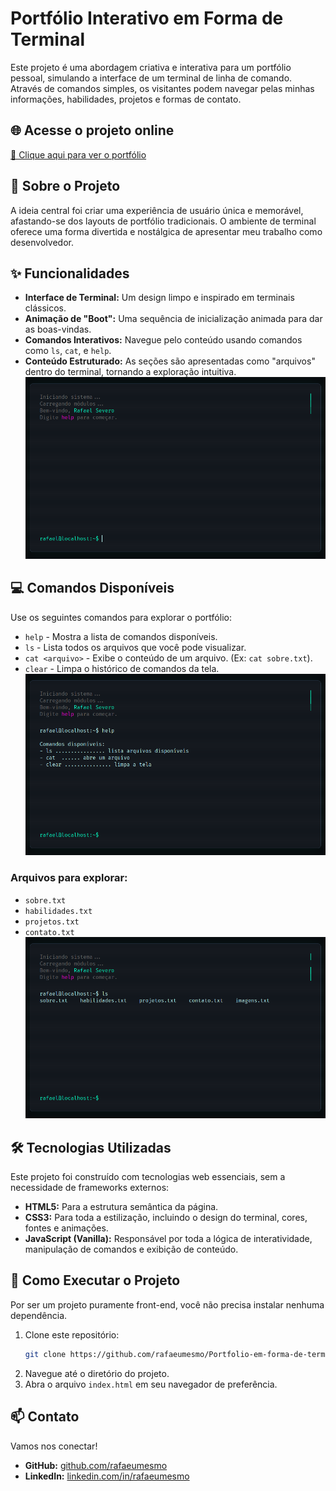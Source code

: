 # Portfólio Interativo em Forma de Terminal

Este projeto é uma abordagem criativa e interativa para um portfólio pessoal, simulando a interface de um terminal de linha de comando. Através de comandos simples, os visitantes podem navegar pelas minhas informações, habilidades, projetos e formas de contato.

## 🌐 Acesse o projeto online
[🔗 Clique aqui para ver o portfólio](https://portfolio-em-forma-de-terminal.vercel.app/)

## 🚀 Sobre o Projeto

A ideia central foi criar uma experiência de usuário única e memorável, afastando-se dos layouts de portfólio tradicionais. O ambiente de terminal oferece uma forma divertida e nostálgica de apresentar meu trabalho como desenvolvedor.

## ✨ Funcionalidades

* **Interface de Terminal:** Um design limpo e inspirado em terminais clássicos.
* **Animação de "Boot":** Uma sequência de inicialização animada para dar as boas-vindas.
* **Comandos Interativos:** Navegue pelo conteúdo usando comandos como `ls`, `cat`, e `help`.
* **Conteúdo Estruturado:** As seções são apresentadas como "arquivos" dentro do terminal, tornando a exploração intuitiva.
![imagem do terminal](imgs/inicio.png)

## 💻 Comandos Disponíveis

Use os seguintes comandos para explorar o portfólio:

* `help` - Mostra a lista de comandos disponíveis.
* `ls` - Lista todos os arquivos que você pode visualizar.
* `cat <arquivo>` - Exibe o conteúdo de um arquivo. (Ex: `cat sobre.txt`).
* `clear` - Limpa o histórico de comandos da tela.
![comandos do terminal](imgs/help.png)


### Arquivos para explorar:

* `sobre.txt`
* `habilidades.txt`
* `projetos.txt`
* `contato.txt`
![comandos do terminal](imgs/ls.png)


## 🛠️ Tecnologias Utilizadas

Este projeto foi construído com tecnologias web essenciais, sem a necessidade de frameworks externos:

* **HTML5:** Para a estrutura semântica da página.
* **CSS3:** Para toda a estilização, incluindo o design do terminal, cores, fontes e animações.
* **JavaScript (Vanilla):** Responsável por toda a lógica de interatividade, manipulação de comandos e exibição de conteúdo.

## 🏃 Como Executar o Projeto

Por ser um projeto puramente front-end, você não precisa instalar nenhuma dependência.

1.  Clone este repositório:
    ```bash
    git clone https://github.com/rafaeumesmo/Portfolio-em-forma-de-terminal.git
    ```
2.  Navegue até o diretório do projeto.
3.  Abra o arquivo `index.html` em seu navegador de preferência.

## 📫 Contato

Vamos nos conectar!

* **GitHub:** [github.com/rafaeumesmo](https://github.com/rafaeumesmo)
* **LinkedIn:** [linkedin.com/in/rafaeumesmo](https://linkedin.com/in/rafaeumesmo)
  
